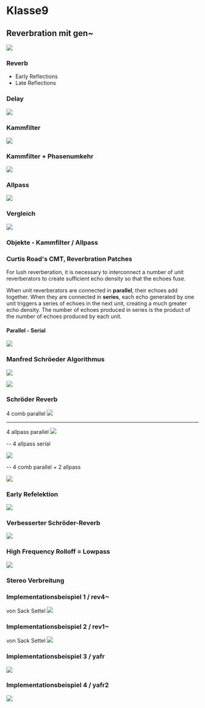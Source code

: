 # Klasse9

## Reverbration mit gen~

![](Klasse9/png/reverb.gif)

### Reverb 

- Early Reflections
- Late Reflections

### Delay

![](Klasse9/png/versuch1.png)

### Kammfilter

![](Klasse9/png/versuch2.png)

### Kammfilter + Phasenumkehr

![](Klasse9/png/versuch3.png)

### Allpass

![](Klasse9/png/versuch4.png)

### Vergleich
![](Klasse9/png/versuch5.png)


### Objekte - Kammfilter / Allpass

### Curtis Road's CMT, Reverbration Patches

For lush reverberation, it is necessary to interconnect a number of unit reverberators to create sufficient echo density so that the echoes fuse.

When unit reverberators are connected in **parallel**, their echoes add together. When they are connected in **series**, each echo generated by one unit triggers a series of echoes in the next unit, creating a much greater echo density. The number of echoes produced in series is the product of the number of echoes produced by each unit.

#### Parallel - Serial

![](Klasse9/png/parallel_serial.png)

### Manfred Schröeder Algorithmus

![](Klasse9/png/mrs.jpg) 

![](Klasse9/png/design.png)


### Schröder Reverb

4 comb parallel
![](Klasse9/png/4_comb_para.png)

---
4 allpass parallel
![](Klasse9/png/4_allpass_para.png)

-- 
4 allpass serial

![](Klasse9/png/4_allpass_serial.png)

--
4 comb parallel + 2 allpass

![](Klasse9/png/4_comb_2all.png)


### Early Refelektion
![](Klasse9/png/revised.png)


### Verbesserter Schröder-Reverb
![](Klasse9/png/er+predelay+comb+all.png)




### High Frequency Rolloff = Lowpass

![](Klasse9/png/er+predelay+comb+all+rolloff.png)

### Stereo Verbreitung


### Implementationsbeispiel 1 / rev4~

von Sack Settel
![](Klasse9/png/rev4.png)

### Implementationsbeispiel 2 / rev1~

von  Sack Settel
![](Klasse9/png/rev1.png)

### Implementationsbeispiel 3 / yafr 

![](Klasse9/png/yafr.png)

### Implementationsbeispiel 4 / yafr2

![](Klasse9/png/yafr2.png)

